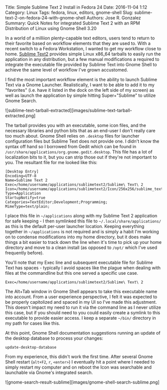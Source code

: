 Title: Simple Sublime Text 2 Install in Fedora 24
Date: 2016-11-04 1:12
Category: Linux
Tags: fedora, linux, editors, gnome-shell
Slug: sublime-text-2-on-fedora-24-with-gnome-shell
Authors: Jose R. Gonzalez
Summary: Quick Notes for integrated Sublime Text 2 with an RPM Distribution of Linux using Gnome Shell 3.20

In a world of a milliion plenty-capable text editors, users tend to return to their favorite based on workflow elements that they are used to. With a recent switch to a Fedora Workstation, I wanted to get my workflow close to home. [Sublime Text2](https://sublimetext.com/2) provides simple Linux x86_64 tarballs to easily run the application in any distribution, but a few manual modifications a required to integrate the executable file provided by Sublime Text into Gnome Shell to achieve the same level of workflow I've grown accustomed.

I find the most important workflow element is the ability to launch Sublime Text via a Gnome Launcher. Realistically, I want to be able to add it to my "favorites" (i.e. have it listed in the dock on the left side of my screen) as well as launch the application by simple hitting Super+"Sublime" to utilize Gnome Search.

![sublime-text-tarball-extracted][images/sublime-text-tarball-extracted.png]

The tarball provides you with an executable, some icon files, and the necessary libraries and python bits that as an end-user I don't really care too much about. Gnome Shell relies on `.desktop` files for launcher configuration files but Sublime Text does not provide one. I didn't know the syntax off hand so I borrowed from Gedit which can be found in `/usr/share/applications/org.gnome.gedit.desktop`. This file has a lot of localization bits to it, but you can strip those out if they're not important to you. The resultant file for me looked like this:

```
[Desktop Entry]
Encoding=UTF-8
Name=Sublime Text 2
Exec=/home/username/applications/sublimetext2/Sublime\ Text\ 2
Icon=/home/username/applications/sublimetext2/Icon/256x256/sublime_text.png
Type=Application
StartupNotify=true
Categories=TextEditor;Development;Programming;
MimeType=text/plain;
```

I place this file in `~/applications` along with my Sublime Text 2 application for safe keeping - I then symlinked this file to `~/.local/share/applications/` as this is the default per-user launcher location. Keeping everything together in `~/applications` is not required and is simply a habit I'm working on to condense modifications into my home directory, but it does make things a bit easier to track down the line when it's time to pick up your home directory and move to a clean install (as opposed to `/opt/` which I've used frequently before).

You'll note that my Exec line and subsequent executable file for Sublime Text has spaces - typically I avoid spaces like the plague when dealing with files at the commandline but this one served a specific use case.

```
Exec=/home/username/applications/sublimetext2/Sublime\ Text\ 2
```

The Alt+Tab window in Gnome Shell appears to take this executable name into account. From a user experience perspective, I felt it was expected to be properly capitolized and spaced in my UI so I've made this adjustment. This doesn't impact my need to run it via the command line as I never utilize this case, but if you should need to you could easily create a symlink to this executable to provide easier access. I keep a separate `~/bin/` directory in my path for cases like this.

At this point, Gnome Shell documentation suggestions running an update of the desktop database to process your changes:

`update-desktop-database`

From my experience, this didn't work the first time. After several Gnome Shell restart (`alt+F2`, `r`, `<enter>`) I eventually hit a point where I needed to simply restart my computer and on reboot the Icon was searchable and launchable via Gnome's integrated search.

![gnome-search-result-sublime][images/gnome-shell-search-sublime.png]
